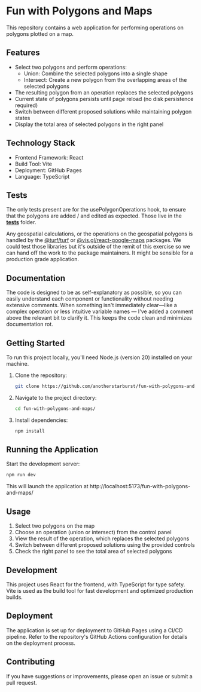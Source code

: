 # Fun with Polygons and Maps

This repository contains a web application for performing operations on polygons plotted on a map.

## Features

- Select two polygons and perform operations:
  - Union: Combine the selected polygons into a single shape
  - Intersect: Create a new polygon from the overlapping areas of the selected polygons
- The resulting polygon from an operation replaces the selected polygons
- Current state of polygons persists until page reload (no disk persistence required)
- Switch between different proposed solutions while maintaining polygon states
- Display the total area of selected polygons in the right panel

## Technology Stack

- Frontend Framework: React
- Build Tool: Vite
- Deployment: GitHub Pages
- Language: TypeScript

## Tests

The only tests present are for the usePolygonOperations hook, to ensure that the polygons are added / and edited as expected. Those live in the [__tests__](/__tests__/) folder.

Any geospatial calculations, or the operations on the geospatial polygons is handled by the [@turf/turf](https://www.npmjs.com/package/@turf/turf) or [@vis.gl/react-google-maps](https://www.npmjs.com/package/@vis.gl/react-google-maps) packages. We could test those libraries but it's outside of the remit of this exercise so we can hand off the work to the package maintainers. It might be sensible for a production grade application.

## Documentation

The code is designed to be as self-explanatory as possible, so you can easily understand each component or functionality without needing extensive comments. When something isn't immediately clear—like a complex operation or less intuitive variable names — I've added a comment above the relevant bit to clarify it. This keeps the code clean and minimizes documentation rot.

## Getting Started

To run this project locally, you'll need Node.js (version 20) installed on your machine.

1. Clone the repository:
   ```bash
   git clone https://github.com/anotherstarburst/fun-with-polygons-and-maps.git
   ```
2. Navigate to the project directory:
   ```bash
   cd fun-with-polygons-and-maps/
   ```
3. Install dependencies:
   ```bash
   npm install
   ```

## Running the Application

Start the development server:

```bash
npm run dev
```

This will launch the application at http://localhost:5173/fun-with-polygons-and-maps/

## Usage

1. Select two polygons on the map
2. Choose an operation (union or intersect) from the control panel
3. View the result of the operation, which replaces the selected polygons
4. Switch between different proposed solutions using the provided controls
5. Check the right panel to see the total area of selected polygons

## Development

This project uses React for the frontend, with TypeScript for type safety. Vite is used as the build tool for fast development and optimized production builds.

## Deployment

The application is set up for deployment to GitHub Pages using a CI/CD pipeline. Refer to the repository's GitHub Actions configuration for details on the deployment process.

## Contributing

If you have suggestions or improvements, please open an issue or submit a pull request.

